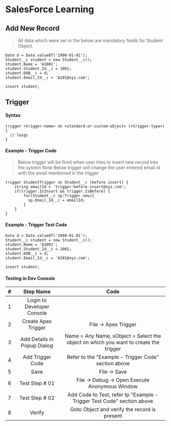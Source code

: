 # SalesForce Learning

## Add New Record

> All data which were set in the below are mandatory fields for Student Object.

```
Date d = Date.valueOf('1990-01-01');
Student__c student = new Student__c();
student.Name = 'A1001';
student.Student_Id__c = 1001;
student.DOB__c = d;
student.Email_Id__c = 'A101@xyz.com';

insert student;  
```

## Trigger

#### Syntax

```
trigger <trigger-name> on <standard-or-custom-object> (<trigger-type>) {
  // loigc
}
```
#### Example - Trigger Code
> Below trigger will be fired when user tries to insert new record into the system
> Note
  > Below trigger will change the user entered email id with the email mentioned in the trigger

```
trigger StudentTrigger on Student__c (before insert) {
    string emailId = 'trigger-before-insert@xyz.com';
    if(trigger.IsInsert && trigger.IsBefore) {
        for(Student__c sp:Trigger.new){
          sp.Email_Id__c = emailId;
        }
    }
}
```

#### Example - Trigger Test Code

```
Date d = Date.valueOf('1990-01-01');
Student__c student = new Student__c();
student.Name = 'A1001';
student.Student_Id__c = 1001;
student.DOB__c = d;
student.Email_Id__c = 'A101@xyz.com';

insert student;    
```

#### Testing in Dev Console

| #   | Step Name   | Code    |
| :---:   | :---: | :---: |
| 1 | Login to Developer Console  |    |
| 2 | Create Apex Trigger  | File ->  Apex Trigger  |
| 3 | Add Details in Popup Dialog  | Name = Any Name, sObject = Select the object on which you want to create the trigger  |
| 4 | Add Trigger Code  | Refer to the "Example - Trigger Code" section above |
| 5 | Save  | File -> Save |
| 6 | Test Step # 01  | File -> Debug -> Open Execute Anonymous Window|
| 7 | Test Step # 02  | Add Code to Test, refer tp "Example - Trigger Test Code" section above|
| 8 | Verify  | Goto Object and verify the record is present |







